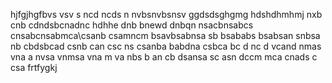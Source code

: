 hjfgjhgfbvs vsv s
ncd ncds n
nvbsnvbsnsv
ggdsdsghgmg
hdshdhmhmj
nxb cnb
cdndsbcnadnc
hdhhe
dnb bnewd
dnbqn
nsacbnsabcs
cnsabcnsabmca\csanb
csamncm
bsavbsabnsa
sb bsababs
bsabsan
snbsa
nb cbdsbcad
csnb can
csc ns
csanba
babdna
csbca
bc d nc d
vcand nmas 
vna a 
nvsa vnmsa
vna m
va
nbs b an
cb dsansa
sc asn
  dccm mca
  cnads c
  csa
frtfygkj
